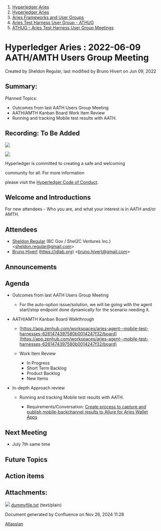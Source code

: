 1. [Hyperledger Aries](index.html)
2. [Hyperledger Aries](Hyperledger-Aries_18481154.html)
3. [Aries Frameworks and User Groups](Aries-Frameworks-and-User-Groups_18481290.html)
4. [Aries Test Harness User Group - ATHUG](Aries-Test-Harness-User-Group---ATHUG_18496334.html)
5. [ATHUG - Aries Test Harness User Group Meetings](ATHUG---Aries-Test-Harness-User-Group-Meetings_18496351.html)

# Hyperledger Aries : 2022-06-09 AATH/AMTH Users Group Meeting

Created by Sheldon Regular, last modified by Bruno Hivert on Jun 09, 2022

## Summary:

Planned Topics:

- Outcomes from last AATH Users Group Meeting
- AATH/AMTH Kanban Board Work Item Review
- Running and tracking Mobile test results with AATH.

## Recording: To Be Added

![](https://wiki.hyperledger.org/download/attachments/29034696/Antitrustnotice.png?version=1&modificationDate=1581695654000&api=v2)

![](https://wiki.hyperledger.org/download/attachments/2392771/welcome.png?version=2&modificationDate=1572450107000&api=v2)

Hyperledger is committed to creating a safe and welcoming

community for all. For more information

please visit the [Hyperledger Code of Conduct](https://lf-hyperledger.atlassian.net/wiki/display/HYP/Hyperledger+Code+of+Conduct).

## Welcome and Introductions

For new attendees - Who you are, and what your interest is in AATH and/or AMTH.

## Attendees

- [Sheldon Regular](https://lf-hyperledger.atlassian.net/wiki/people/557058:03ca5fa1-a9b1-4962-8ade-a10467940771?ref=confluence) (BC Gov / Shel2C Ventures Inc.) &lt;sheldon.regular@gmail.com&gt;
- [Bruno Hivert](https://lf-hyperledger.atlassian.net/wiki/people/712020:0ef3e380-8e1e-45be-82e1-708b65f236da?ref=confluence) ([https://idlab.org)](https://idlab.org%29) &lt;bruno.hivert@gmail.com&gt;

## Announcements

## Agenda

- Outcomes from last AATH Users Group Meeting
  
  - For the auto-option issue/solution, we will be going with the agent start/stop endpoint done dynamically for the scenario needing it.
- AATH/AMTH Kanban Board Walkthrough
  
  - [https://app.zenhub.com/workspaces/aries-agent--mobile-test-harnesses-6261474397580b0014247f32/board](https://app.zenhub.com/workspaces/aries-agent--mobile-test-harnesses-6261474397580b0014247f32/board)
  - Work Item Review
    
    - In Progress
    - Short Term Backlog
    - Product Backlog
    - New Items
- In-depth Approach review
  
  - Running and tracking Mobile test results with AATH. 
    
    - Requirements/Conversation: [Create process to capture and publish mobile-backchannel results to Allure for Aries Wallet Apps](https://app.zenhub.com/workspaces/aries-agent--mobile-test-harnesses-6261474397580b0014247f32/issues/hyperledger/aries-agent-test-harness/479)

## Next Meeting

- July 7th same time

## Future Topics

## Action items

## Attachments:

![](images/icons/bullet_blue.gif) [dummyfile.txt](attachments/18496568/18516277.txt) (text/plain)

Document generated by Confluence on Nov 26, 2024 11:28

[Atlassian](http://www.atlassian.com/)
